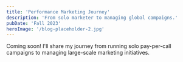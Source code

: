 ```yaml
---
title: 'Performance Marketing Journey'
description: 'From solo marketer to managing global campaigns.'
pubDate: 'Fall 2023'
heroImage: '/blog-placeholder-2.jpg'
---
```


Coming soon! I'll share my journey from running solo pay-per-call campaigns to managing large-scale marketing initiatives. 